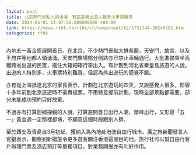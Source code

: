 ```yaml
---
layout: post
title: 北京熱門景點人頭湧湧　有民眾稱出遊人數多火車票難買
date: 2024-05-01 11:07:56.000000000 +08:00
link: https://news.rthk.hk/rthk/ch/component/k2/1751344-20240501.htm
categories: rthk
---
```


內地五一黃金周展開首日。在北京，不少熱門景點大排長龍，天安門、故宮，以及王府井等地都人頭湧湧。天安門廣場部分側路亦已禁止車輛通行。大批準備乘坐高鐵跨省出遊的民眾，拖住大箱細箱行李出入。有計劃到河北省秦皇島旅遊的人說，出遊的人特別多，火車票特别難買，但認為外出遊玩的感覺不錯。

亦有從上海抵達北京的家長表示，計劃在北京遊玩約四天，又說感覺人很多，形容十多年前到北京旅遊時不需再搶票，不用特意提前計劃，現時全部景點都需要，部分未能成功預約只好放棄。

不過亦有打算回鄉探親的人說，打算避開首日出行人潮，錯峰出行，又形容「五一」黃金週一定那裡都堵，不願意這個時段跟別人擠。

至於西安及青島自3月初起，獲納入為內地赴港澳自由行城市。廣之旅新聞發言人官鍵表示，觀察到新措施令更多遊客關注香港這個目的地。旅行社可以幫自由行客戶辦理門票及酒店預訂等單獨項目，對業務開展亦有利好作用。
